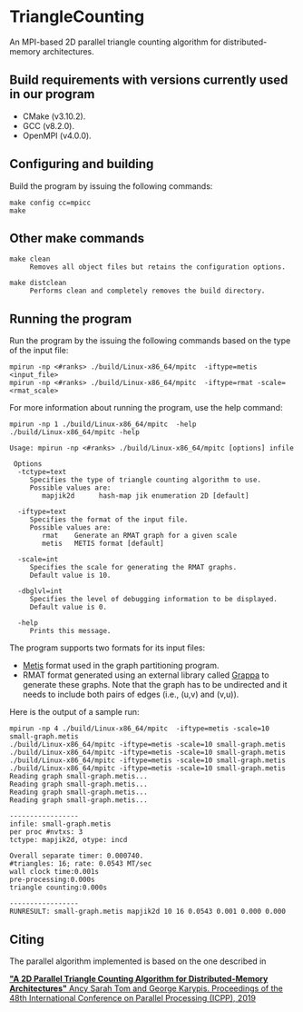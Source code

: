 # TriangleCounting
An MPI-based 2D parallel triangle counting algorithm for distributed-memory architectures. 


## Build requirements with versions currently used in our program
 - CMake (v3.10.2). 
 - GCC (v8.2.0). 
 - OpenMPI (v4.0.0). 


## Configuring and building
Build the program by issuing the following commands:
```
make config cc=mpicc
make
```

## Other make commands
    make clean 
         Removes all object files but retains the configuration options.
   
    make distclean 
         Performs clean and completely removes the build directory.


## Running the program 
Run the program by the issuing the following commands based on the type of the input file: 
```
mpirun -np <#ranks> ./build/Linux-x86_64/mpitc  -iftype=metis <input_file>
mpirun -np <#ranks> ./build/Linux-x86_64/mpitc  -iftype=rmat -scale=<rmat_scale>
```

For more information about running the program, use the help command:
```
mpirun -np 1 ./build/Linux-x86_64/mpitc  -help
./build/Linux-x86_64/mpitc -help 

Usage: mpirun -np <#ranks> ./build/Linux-x86_64/mpitc [options] infile
 
 Options
  -tctype=text
     Specifies the type of triangle counting algorithm to use.
     Possible values are:
        mapjik2d      hash-map jik enumeration 2D [default]
 
  -iftype=text
     Specifies the format of the input file. 
     Possible values are:
        rmat    Generate an RMAT graph for a given scale
        metis   METIS format [default]
 
  -scale=int
     Specifies the scale for generating the RMAT graphs.
     Default value is 10.
 
  -dbglvl=int
     Specifies the level of debugging information to be displayed.
     Default value is 0.
 
  -help
     Prints this message.
```

The program supports two formats for its input files: 
- [Metis](http://www.cs.umn.edu/~metis) format used in the graph partitioning program.
- RMAT format generated using an external library called [Grappa](https://github.com/uwsampa/grappa) to generate these graphs. 
Note that the graph has to be undirected and it needs to include both pairs of
edges (i.e., (u,v) and (v,u)).

Here is the output of a sample run:
```
mpirun -np 4 ./build/Linux-x86_64/mpitc  -iftype=metis -scale=10 small-graph.metis 
./build/Linux-x86_64/mpitc -iftype=metis -scale=10 small-graph.metis 
./build/Linux-x86_64/mpitc -iftype=metis -scale=10 small-graph.metis 
./build/Linux-x86_64/mpitc -iftype=metis -scale=10 small-graph.metis 
./build/Linux-x86_64/mpitc -iftype=metis -scale=10 small-graph.metis 
Reading graph small-graph.metis...
Reading graph small-graph.metis...
Reading graph small-graph.metis...
Reading graph small-graph.metis...

-----------------
infile: small-graph.metis
per proc #nvtxs: 3
tctype: mapjik2d, otype: incd

Overall separate timer: 0.000740. 
#triangles: 16; rate: 0.0543 MT/sec
wall clock time:0.001s
pre-processing:0.000s
triangle counting:0.000s

-----------------
RUNRESULT: small-graph.metis mapjik2d 10 16 0.0543 0.001 0.000 0.000
```

## Citing 
The parallel algorithm implemented is based on the one described in

[__"A 2D Parallel Triangle Counting Algorithm for Distributed-Memory Architectures"__ Ancy Sarah Tom and George
Karypis. Proceedings of the 48th International Conference on Parallel Processing (ICPP),
2019](https://arxiv.org/abs/1907.09575)


